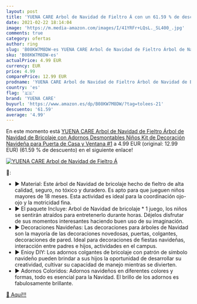 ```yaml
---
layout: post
title: 'YUENA CARE Arbol de Navidad de Fieltro Á con un 61.59 % de descuento'
date: 2021-02-22 18:14:04
image: 'https://m.media-amazon.com/images/I/41YRFr+LQsL._SL400_.jpg'
comments: true
category: ofertas
author: ring
slug: 'B08KW7M8DW-es YUENA CARE Arbol de Navidad de Fieltro Árbol de Navidad de...'
sku: 'B08KW7M8DW-es'
actualPrice: 4.99 EUR
currency: EUR
price: 4.99
comparePrice: 12.99 EUR
prodname: 'YUENA CARE Arbol de Navidad de Fieltro Árbol de Navidad de Bricolaje con Adornos Desmontables  Niños  Kit de Decoración Navideña para Puerta de Casa y Ventana #1'
country: 'es'
flag: '🇪🇸'
brand: 'YUENA CARE'
buyurl: 'https://www.amazon.es/dp/B08KW7M8DW/?tag=tolees-21'
descuento: '61.59'
average: '4.99'
---
```


En este momento está [YUENA CARE Arbol de Navidad de Fieltro Árbol de Navidad de Bricolaje con Adornos Desmontables  Niños  Kit de Decoración Navideña para Puerta de Casa y Ventana #1](https://www.amazon.es/dp/B08KW7M8DW/?tag=tolees-21) a 4.99 EUR (original: 12.99 EUR) (61.59 %  de descuento) en el siguiente enlace!

[![YUENA CARE Arbol de Navidad de Fieltro Á](https://m.media-amazon.com/images/I/41YRFr+LQsL._SL400_.jpg)](https://www.amazon.es/dp/B08KW7M8DW/?tag=tolees-21)

🔎:

- ► Material: Este árbol de Navidad de bricolaje hecho de fieltro de alta calidad, seguro, no tóxico y duradero. Es apto para que jueguen niños mayores de 18 meses. Esta actividad es ideal para la coordinación ojo-ojo y la motricidad fina.
- ► El paquete Incluye: Arbol de Navidad de bricolaje * 1 juego, los niños se sentirán atraídos para entretenerlo durante horas. Déjelos disfrutar de sus momentos interesantes haciendo buen uso de su imaginación.
- ► Decoraciones Navideñas: Las decoraciones para árboles de Navidad son la mayoría de las decoraciones novedosas, puertas, colgantes, decoraciones de pared. Ideal para decoraciones de fiestas navideñas, interacción entre padres e hijos, actividades en el campus.
- ► Enioy DIY: Los adornos colgantes de bricolaje con patrón de símbolo navideño pueden brindar a sus hijos la oportunidad de desarrollar su creatividad, cultivar su capacidad de manejo mientras se divierten.
- ► Adornos Coloridos: Adornos navideños en diferentes colores y formas, todo es esencial para la Navidad. El brillo de los adornos es fabulosamente brillante.

[🛒 Aquí!!!](https://www.amazon.es/dp/B08KW7M8DW/?tag=tolees-21)
